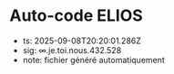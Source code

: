 # Auto-code ELIOS
- ts: 2025-09-08T20:20:01.286Z
- sig: ∞.je.toi.nous.432.528
- note: fichier généré automatiquement